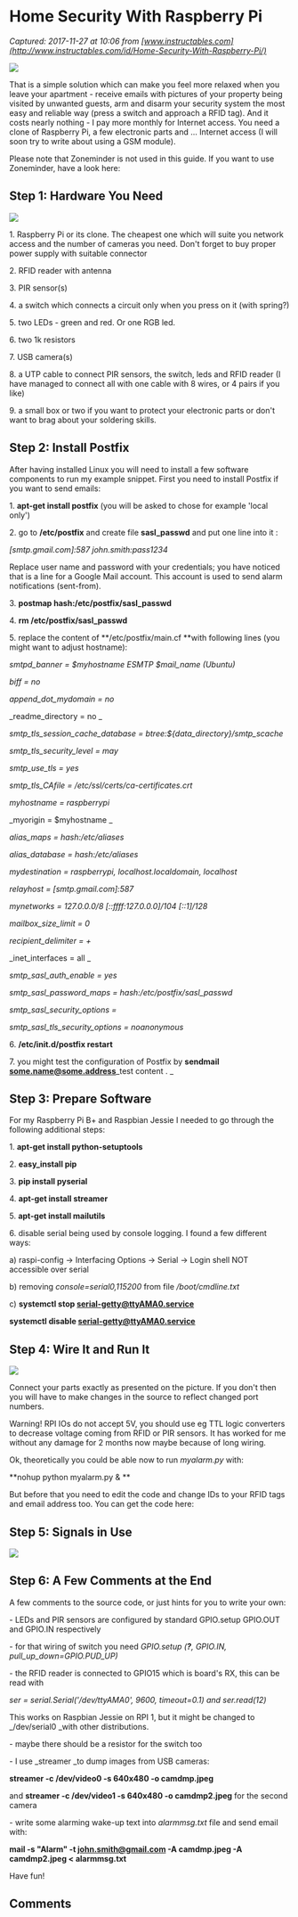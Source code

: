 # Home Security With Raspberry Pi

_Captured: 2017-11-27 at 10:06 from [www.instructables.com](http://www.instructables.com/id/Home-Security-With-Raspberry-Pi/)_

![](https://cdn.instructables.com/FXV/PCRA/JA8JM3GT/FXVPCRAJA8JM3GT.MEDIUM.jpg)

That is a simple solution which can make you feel more relaxed when you leave your apartment - receive emails with pictures of your property being visited by unwanted guests, arm and disarm your security system the most easy and reliable way (press a switch and approach a RFID tag). And it costs nearly nothing - I pay more monthly for Internet access. You need a clone of Raspberry Pi, a few electronic parts and ... Internet access (I will soon try to write about using a GSM module).

Please note that Zoneminder is not used in this guide. If you want to use Zoneminder, have a look here:

## Step 1: Hardware You Need

![](https://cdn.instructables.com/FB8/E5CI/JA8JM2OD/FB8E5CIJA8JM2OD.MEDIUM.jpg)

1\. Raspberry Pi or its clone. The cheapest one which will suite you network access and the number of cameras you need. Don't forget to buy proper power supply with suitable connector

2\. RFID reader with antenna

3\. PIR sensor(s)

4\. a switch which connects a circuit only when you press on it (with spring?)

5\. two LEDs - green and red. Or one RGB led.

6\. two 1k resistors

7\. USB camera(s)

8\. a UTP cable to connect PIR sensors, the switch, leds and RFID reader (I have managed to connect all with one cable with 8 wires, or 4 pairs if you like)

9\. a small box or two if you want to protect your electronic parts or don't want to brag about your soldering skills.

## Step 2: Install Postfix

After having installed Linux you will need to install a few software components to run my example snippet. First you need to install Postfix if you want to send emails:

1\. **apt-get install postfix** (you will be asked to chose for example 'local only')

2\. go to **/etc/postfix** and create file **sasl_passwd** and put one line into it :

_[smtp.gmail.com]:587 john.smith:pass1234_

Replace user name and password with your credentials; you have noticed that is a line for a Google Mail account. This account is used to send alarm notifications (sent-from).

3\. **postmap hash:/etc/postfix/sasl_passwd**

4\. **rm /etc/postfix/sasl_passwd**

5\. replace the content of **/etc/postfix/main.cf **with following lines (you might want to adjust hostname):

_smtpd_banner = $myhostname ESMTP $mail_name (Ubuntu)_

_biff = no_

_append_dot_mydomain = no_

_readme_directory = no _

_smtp_tls_session_cache_database = btree:${data_directory}/smtp_scache_

_smtp_tls_security_level = may_

_smtp_use_tls = yes_

_smtp_tls_CAfile = /etc/ssl/certs/ca-certificates.crt_

_myhostname = raspberrypi_

_myorigin = $myhostname _

_alias_maps = hash:/etc/aliases_

_alias_database = hash:/etc/aliases_

_mydestination = raspberrypi, localhost.localdomain, localhost_

_relayhost = [smtp.gmail.com]:587_

_mynetworks = 127.0.0.0/8 [::ffff:127.0.0.0]/104 [::1]/128_

_mailbox_size_limit = 0_

_recipient_delimiter = +_

_inet_interfaces = all _

_smtp_sasl_auth_enable = yes_

_smtp_sasl_password_maps = hash:/etc/postfix/sasl_passwd_

_smtp_sasl_security_options =_

_smtp_sasl_tls_security_options = noanonymous_

6\. **/etc/init.d/postfix restart**

7\. you might test the configuration of Postfix by **sendmail some.name@some.address**_test content . _

## Step 3: Prepare Software 

For my Raspberry Pi B+ and Raspbian Jessie I needed to go through the following additional steps:

1\. **apt-get install python-setuptools**

2\. **easy_install pip**

3\. **pip install pyserial**

4\. **apt-get install streamer**

5\. **apt-get install mailutils**

6\. disable serial being used by console logging. I found a few different ways:

a) raspi-config -> Interfacing Options -> Serial -> Login shell NOT accessible over serial

b) removing _console=serial0,115200_ from file _/boot/cmdline.txt_

c) **systemctl stop serial-getty@ttyAMA0.service**

**systemctl disable serial-getty@ttyAMA0.service**

## Step 4: Wire It and Run It

![](https://cdn.instructables.com/FH8/FBMJ/JA8JM3KM/FH8FBMJJA8JM3KM.SMALL.jpg)

Connect your parts exactly as presented on the picture. If you don't then you will have to make changes in the source to reflect changed port numbers.

Warning! RPI IOs do not accept 5V, you should use eg TTL logic converters to decrease voltage coming from RFID or PIR sensors. It has worked for me without any damage for 2 months now maybe because of long wiring.

Ok, theoretically you could be able now to run _myalarm.py_ with:

**nohup python myalarm.py & **

But before that you need to edit the code and change IDs to your RFID tags and email address too. You can get the code here:

## Step 5: Signals in Use

![](https://cdn.instructables.com/F6Z/V3IN/JA8JMBZG/F6ZV3INJA8JMBZG.MEDIUM.gif)

## Step 6: A Few Comments at the End

A few comments to the source code, or just hints for you to write your own:

\- LEDs and PIR sensors are configured by standard GPIO.setup GPIO.OUT and GPIO.IN respectively

\- for that wiring of switch you need _GPIO.setup (**?**, GPIO.IN, pull_up_down=GPIO.PUD_UP)_

\- the RFID reader is connected to GPIO15 which is board's RX, this can be read with

_ser = serial.Serial('/dev/ttyAMA0', 9600, timeout=0.1) and ser.read(12)_

This works on Raspbian Jessie on RPI 1, but it might be changed to _/dev/serial0 _with other distributions.

\- maybe there should be a resistor for the switch too

\- I use _streamer _to dump images from USB cameras:

**streamer -c /dev/video0 -s 640x480 -o camdmp.jpeg**

and **streamer -c /dev/video1 -s 640x480 -o camdmp2.jpeg** for the second camera

\- write some alarming wake-up text into _alarmmsg.txt_ file and send email with:

**mail -s "Alarm" -t john.smith@gmail.com -A camdmp.jpeg -A camdmp2.jpeg < alarmmsg.txt**

Have fun!

## Comments
